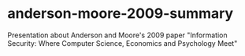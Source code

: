 # anderson-moore-2009-summary
Presentation about Anderson and Moore's 2009 paper "Information Security: Where Computer Science, Economics and Psychology Meet"
